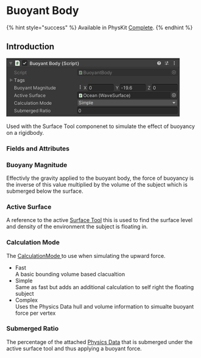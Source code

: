 # Buoyant Body

{% hint style="success" %}
Available in PhysKit [Complete](https://prf.hn/l/rpoyznk).
{% endhint %}

## Introduction

![](<../../../.gitbook/assets/image (159).png>)

Used with the Surface Tool componenet to simulate the effect of buoyancy on a rigidbody.

### Fields and Attributes

### Buoyany Magnitude

Effectivly the gravity applied to the buoyant body, the force of buoyancy is the inverse of this value multiplied by the volume of the subject which is submerged below the surface.&#x20;

### Active Surface

A reference to the active [Surface Tool](surface-tool.md) this is used to find the surface level and density of the environment the subject is floating in.

### Calculation Mode

The [CalculationMode ](../enums/calculation-mode.md)to use when simulating the upward force.&#x20;

* Fast\
  A basic bounding volume based clacualtion&#x20;
* Simple\
  Same as fast but adds an additional calculation to self right the floating subject
* Complex\
  Uses the Physics Data hull and volume information to simualte buoyant force per vertex

### Submerged Ratio

The percentage of the attached [Physics Data](physics-data.md) that is submerged under the active surface tool and thus applying a buoyant force.
